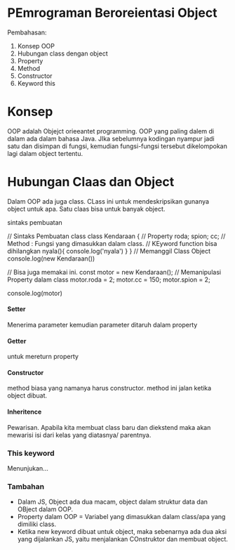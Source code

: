 # PEmrograman Beroreientasi Object

Pembahasan:

1. Konsep OOP
2. Hubungan class dengan object
3. Property
4. Method
5. Constructor
6. Keyword this

# Konsep

OOP adalah Objejct orieeantet programming. OOP yang paling dalem di dalam ada dalam bahasa Java. JIka sebelumnya kodingan nyampur jadi satu dan disimpan di fungsi, kemudian fungsi-fungsi tersebut dikelompokan lagi dalam object tertentu. 

# Hubungan Claas dan Object

Dalam OOP ada juga class. CLass ini untuk mendeskripsikan gunanya object untuk apa. Satu claas bisa untuk banyak object.

sintaks pembuatan

// Sintaks Pembuatan class
class Kendaraan {
    // Property
    roda;
    spion;
    cc;
    // Method : Fungsi yang dimasukkan dalam class.
    // KEyword function bisa dihilangkan
    nyala(){
        console.log('nyala')
    }
}
// Memanggil Class Object
console.log(new Kendaraan())

// Bisa juga memakai ini.
const motor = new Kendaraan();
// Memanipulasi Property dalam class
motor.roda = 2;
motor.cc = 150;
motor.spion = 2;

console.log(motor)


#### Setter
Menerima parameter kemudian parameter ditaruh dalam property

#### Getter
untuk mereturn property

#### Constructor
method biasa yang namanya harus constructor. method ini jalan ketika object dibuat.

#### Inheritence

Pewarisan. Apabila kita membuat class baru dan diekstend maka akan mewarisi isi dari kelas yang diatasnya/ parentnya.

### This keyword

Menunjukan...

### Tambahan

- Dalam JS, Object ada dua macam, object dalam struktur data dan OBject dalam OOP.
- Property dalam OOP = Variabel yang dimasukkan dalam class/apa yang dimiliki class.
- Ketika new keyword dibuat untuk object, maka sebenarnya ada dua aksi yang dijalankan JS, yaitu menjalankan COnstruktor dan membuat object.